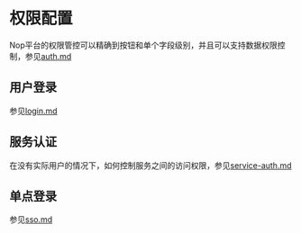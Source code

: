 # 权限配置

Nop平台的权限管控可以精确到按钮和单个字段级别，并且可以支持数据权限控制，参见[auth.md](auth.md)

## 用户登录

参见[login.md](login.md)

## 服务认证

在没有实际用户的情况下，如何控制服务之间的访问权限，参见[service-auth.md](service-auth.md)

## 单点登录

参见[sso.md](sso.md)
